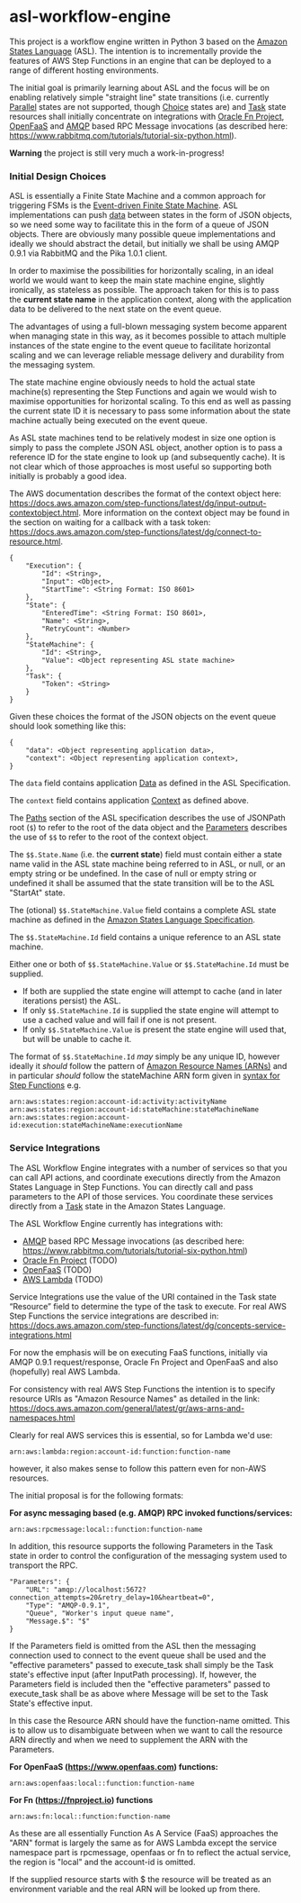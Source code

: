 # asl-workflow-engine
This project is a workflow engine written in Python 3 based on the [Amazon States Language](https://states-language.net/spec.html) (ASL). The intention is to incrementally provide the features of AWS Step Functions in an engine that can be deployed to a range of different hosting environments.

The initial goal is primarily learning about ASL and the focus will be on enabling relatively simple "straight line" state transitions (i.e. currently [Parallel](https://states-language.net/spec.html#parallel-state) states are not supported, though [Choice](https://states-language.net/spec.html#choice-state) states are) and [Task](https://states-language.net/spec.html#task-state) state resources shall initially concentrate on integrations with [Oracle Fn Project](https://github.com/fnproject), [OpenFaaS](https://github.com/openfaas/faas) and [AMQP](https://www.amqp.org/) based RPC Message invocations (as described here: https://www.rabbitmq.com/tutorials/tutorial-six-python.html).

**Warning** the project is still very much a work-in-progress!

### Initial Design Choices
ASL is essentially a Finite State Machine and a common approach for triggering FSMs is the [Event-driven Finite State Machine](https://en.wikipedia.org/wiki/Event-driven_finite-state_machine). ASL implementations can push [data](https://states-language.net/spec.html#data) between states in the form of JSON objects, so we need some way to facilitate this in the form of a queue of JSON objects. There are obviously many possible queue implementations and ideally we should abstract the detail, but initially we shall be using AMQP 0.9.1 via RabbitMQ and the Pika 1.0.1 client.

In order to maximise the possibilities for horizontally scaling, in an ideal world we would want to keep the main state machine engine, slightly ironically, as stateless as possible. The approach taken for this is to pass the **current state name** in the application context, along with the application data to be delivered to the next state on the event queue.

The advantages of using a full-blown messaging system become apparent when managing state in this way, as it becomes possible to attach multiple instances of the state engine to the event queue to facilitate horizontal scaling and we can leverage reliable message delivery and durability from the messaging system.

The state machine engine obviously needs to hold the actual state machine(s) representing the Step Functions and again we would wish to maximise opportunities for horizontal scaling. To this end as well as passing the current state ID it is necessary to pass some information about the state machine actually being executed on the event queue.

As ASL state machines tend to be relatively modest in size one option is simply to pass the complete JSON ASL object, another option is to pass a reference ID for the state engine to look up (and subsequently cache). It is not clear which of those approaches is most useful so supporting both initially is probably a good idea.

The AWS documentation describes the format of the context object here: https://docs.aws.amazon.com/step-functions/latest/dg/input-output-contextobject.html. More information on the context object may be found in the section on waiting for a callback with a task token: https://docs.aws.amazon.com/step-functions/latest/dg/connect-to-resource.html.
```
{
	"Execution": {
		"Id": <String>,
		"Input": <Object>,
		"StartTime": <String Format: ISO 8601>
	},
	"State": {
		"EnteredTime": <String Format: ISO 8601>,
		"Name": <String>,
		"RetryCount": <Number>
	},
	"StateMachine": {
		"Id": <String>,
		"Value": <Object representing ASL state machine>
	},
	"Task": {
		"Token": <String>
	}
}
```

Given these choices the format of the JSON objects on the event queue should look something like this:
```
{
	"data": <Object representing application data>,
	"context": <Object representing application context>,
}
```
The `data` field contains application [Data](https://states-language.net/spec.html#data) as defined in the ASL Specification.

The `context` field contains application [Context](https://docs.aws.amazon.com/step-functions/latest/dg/input-output-contextobject.html) as defined above.

The [Paths](https://states-language.net/spec.html#paths) section of the ASL specification describes the use of JSONPath root (`$`) to refer to the root of the data object and the [Parameters](https://states-language.net/spec.html#parameters) describes the use of `$$` to refer to the root of the context object.


The `$$.State.Name` (i.e. the **current state**) field must contain either a state name valid in the ASL state machine being referred to in ASL, or null, or an empty string or be undefined. In the case of null or empty string or undefined it shall be assumed that the state transition will be to the ASL "StartAt" state.

The (otional) `$$.StateMachine.Value` field contains a complete ASL state machine as defined in the [Amazon States Language Specification](https://states-language.net/spec.html).

The `$$.StateMachine.Id` field contains a unique reference to an ASL state machine.

Either one or both of `$$.StateMachine.Value` or 
`$$.StateMachine.Id` must be supplied.

* If both are supplied the state engine will attempt to cache (and in later iterations persist) the ASL.
* If only `$$.StateMachine.Id` is supplied the state engine will attempt to use a cached value and will fail if one is not present.
* If only `$$.StateMachine.Value` is present the state engine will used that, but will be unable to cache it.

The format of `$$.StateMachine.Id` *may* simply be any unique ID, however ideally it *should* follow the pattern of [Amazon Resource Names (ARNs)](https://docs.aws.amazon.com/general/latest/gr/aws-arns-and-namespaces.html) and in particular *should* follow the stateMachine ARN form given in [syntax for Step Functions](https://docs.aws.amazon.com/general/latest/gr/aws-arns-and-namespaces.html#arn-syntax-step-functions) e.g.
```
arn:aws:states:region:account-id:activity:activityName
arn:aws:states:region:account-id:stateMachine:stateMachineName
arn:aws:states:region:account-id:execution:stateMachineName:executionName
```
### Service Integrations
The ASL Workflow Engine integrates with a number of services so that you can call API actions, and coordinate executions directly from the Amazon States Language in Step Functions. You can directly call and pass parameters to the API of those services. You coordinate these services directly from a  [Task](https://states-language.net/spec.html#task-state) state in the Amazon States Language.


 The ASL Workflow Engine currently has integrations with:
 
 * [AMQP](https://www.amqp.org/) based RPC Message invocations (as described here: https://www.rabbitmq.com/tutorials/tutorial-six-python.html)
 * [Oracle Fn Project](https://github.com/fnproject) (TODO)
 * [OpenFaaS](https://github.com/openfaas/faas) (TODO)
 * [AWS Lambda](https://docs.aws.amazon.com/step-functions/latest/dg/connect-lambda.html) (TODO)

Service Integrations use the value of the URI contained in the Task state “Resource” field to determine the type of the task to execute. For real AWS Step Functions the service integrations are described in: https://docs.aws.amazon.com/step-functions/latest/dg/concepts-service-integrations.html

For now the emphasis will be on executing FaaS functions, initially via AMQP 0.9.1 request/response, Oracle Fn Project and OpenFaaS and also (hopefully) real AWS Lambda.

For consistency with real AWS Step Functions the intention is to specify resource URIs as "Amazon Resource Names" as detailed in the link: https://docs.aws.amazon.com/general/latest/gr/aws-arns-and-namespaces.html

Clearly for real AWS services this is essential, so for Lambda we'd use:
```
arn:aws:lambda:region:account-id:function:function-name
```
however, it also makes sense to follow this pattern even for non-AWS resources.

The initial proposal is for the following formats:

**For async messaging based (e.g. AMQP) RPC invoked functions/services:**
```
arn:aws:rpcmessage:local::function:function-name
```
In addition, this resource supports the following Parameters in the Task state in order to control the configuration of the messaging system used to transport the RPC.
```
"Parameters": {
    "URL": "amqp://localhost:5672?connection_attempts=20&retry_delay=10&heartbeat=0",
    "Type": "AMQP-0.9.1",
    "Queue", "Worker's input queue name",
    "Message.$": "$"
}
```
If the Parameters field is omitted from the ASL then the messaging connection used to connect to the event queue shall be used and the "effective parameters" passed to execute_task shall simply be the Task state's effective input (after InputPath processing). If, however, the Parameters field is included then the "effective parameters" passed to execute_task shall be as above where Message will be set to the Task State's effective input.

In this case the Resource ARN should have the function-name omitted. This is to allow us to disambiguate between when we want to call the resource ARN directly and when we need to supplement the ARN with the Parameters.
        
 **For OpenFaaS (https://www.openfaas.com) functions:**
```
arn:aws:openfaas:local::function:function-name
```

**For Fn (https://fnproject.io) functions**
```
arn:aws:fn:local::function:function-name
```

 As these are all essentially Function As A Service (FaaS) approaches the "ARN" format is largely the same as for AWS Lambda except the service namespace part is rpcmessage, openfaas or fn to reflect the actual service, the region is "local" and the account-id is omitted.

If the supplied resource starts with $ the resource will be treated as an environment variable and the real ARN will be looked up from there.